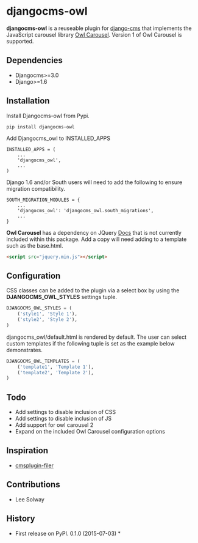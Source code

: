 # djangocms-owl
**djangocms-owl** is a reuseable plugin for [django-cms](https://github.com/divio/django-cms) that implements the JavaScript carousel library [Owl Carousel](http://owlgraphic.com/owlcarousel/). Version 1 of Owl Carousel is supported.

## Dependencies
* Djangocms>=3.0
* Django>=1.6

## Installation
Install Djangocms-owl from Pypi.
```
pip install djangocms-owl
```
Add Djangocms_owl to INSTALLED_APPS  
```
INSTALLED_APPS = (
    ...
    'djangocms_owl',  
    ...
)
```
Django 1.6 and/or South users will need to add the following to ensure migration compatibility.
```
SOUTH_MIGRATION_MODULES = {
    ...
    'djangocms_owl': 'djangocms_owl.south_migrations',
    ...
}
```

**Owl Carousel** has a dependency on JQuery [Docs](http://owlcarousel.owlgraphic.com/docs/started-installation.html) that is not currently included within this package. Add a copy will need adding to a template such as the base.html.

```html
<script src="jquery.min.js"></script>
```

## Configuration
CSS classes can be added to the plugin via a select box by using the **DJANGOCMS_OWL_STYLES** settings tuple.

```python
DJANGOCMS_OWL_STYLES = (
    ('style1', 'Style 1'),
    ('style2', 'Style 2'),
)
```

djangocms_owl/default.html is rendered by default. The user can select custom templates if the following tuple is set as the example below demonstrates.

```python
DJANGOCMS_OWL_TEMPLATES = (
    ('template1', 'Template 1'),
    ('template2', 'Template 2'),
)
```

## Todo
* Add settings to disable inclusion of CSS
* Add settings to disable inclusion of JS
* Add support for owl carousel 2
* Expand on the included Owl Carousel configuration options

## Inspiration
* [cmsplugin-filer](https://github.com/stefanfoulis/cmsplugin-filer)


## Contributions
* Lee Solway

## History
* First release on PyPI. 0.1.0 (2015-07-03) *
